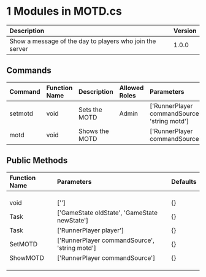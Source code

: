 # 1 Modules in MOTD.cs

| Description                                              | Version   |
|:---------------------------------------------------------|:----------|
| Show a message of the day to players who join the server | 1.0.0     |

## Commands
| Command   | Function Name   | Description    | Allowed Roles   | Parameters                                    | Defaults   |
|:----------|:----------------|:---------------|:----------------|:----------------------------------------------|:-----------|
| setmotd   | void            | Sets the MOTD  | Admin           | ['RunnerPlayer commandSource', 'string motd'] | {}         |
| motd      | void            | Shows the MOTD |                 | ['RunnerPlayer commandSource']                | {}         |

## Public Methods
| Function Name   | Parameters                                    | Defaults   |
|:----------------|:----------------------------------------------|:-----------|
|                 |                                               |            |
|                 |                                               |            |
|                 |                                               |            |
| void            | ['']                                          | {}         |
| Task            | ['GameState oldState', 'GameState newState']  | {}         |
| Task            | ['RunnerPlayer player']                       | {}         |
| SetMOTD         | ['RunnerPlayer commandSource', 'string motd'] | {}         |
| ShowMOTD        | ['RunnerPlayer commandSource']                | {}         |
|                 |                                               |            |
|                 |                                               |            |
|                 |                                               |            |